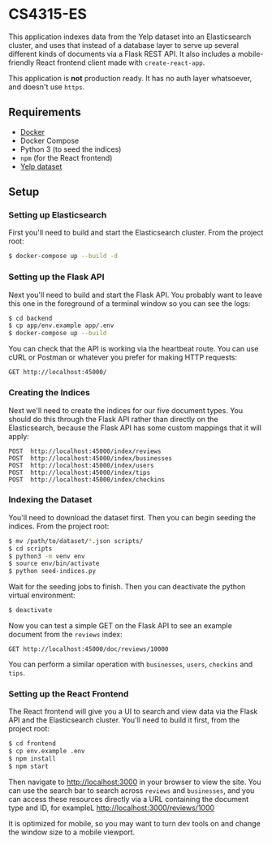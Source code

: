 # CS4315-ES
This application indexes data from the Yelp dataset into an Elasticsearch cluster, and uses that instead of a database layer to serve up several different kinds of documents via a Flask REST API.  It also includes a mobile-friendly React frontend client made with `create-react-app`.

This application is **not** production ready.  It has no auth layer whatsoever, and doesn't use `https`.

## Requirements
* [Docker](https://docs.docker.com/)
* Docker Compose
* Python 3 (to seed the indices)
* `npm` (for the React frontend)
* [Yelp dataset](https://www.yelp.com/dataset/download)

## Setup
### Setting up Elasticsearch
First you'll need to build and start the Elasticsearch cluster.  From the project root:

```bash
$ docker-compose up --build -d
```

### Setting up the Flask API
Next you'll need to build and start the Flask API.  You probably want to leave this one in the foreground of a terminal window so you can see the logs:

```bash
$ cd backend
$ cp app/env.example app/.env
$ docker-compose up --build
```

You can check that the API is working via the heartbeat route.  You can use cURL or Postman or whatever you prefer for making HTTP requests:

```
GET http://localhost:45000/
```

### Creating the Indices
Next we'll need to create the indices for our five document types.  You should do this through the Flask API rather than directly on the Elasticsearch, because the Flask API has some custom mappings that it will apply:

```
POST  http://localhost:45000/index/reviews
POST  http://localhost:45000/index/businesses
POST  http://localhost:45000/index/users
POST  http://localhost:45000/index/tips
POST  http://localhost:45000/index/checkins
```

### Indexing the Dataset
You'll need to download the dataset first.  Then you can begin seeding the indices.  From the project root:

```bash
$ mv /path/to/dataset/*.json scripts/
$ cd scripts
$ python3 -m venv env
$ source env/bin/activate
$ python seed-indices.py
```

Wait for the seeding jobs to finish.  Then you can deactivate the python virtual environment:

```bash
$ deactivate
```

Now you can test a simple GET on the Flask API to see an example document from the `reviews` index:

```
GET http://localhost:45000/doc/reviews/10000
```

You can perform a similar operation with `businesses`, `users`, `checkins` and `tips`.

### Setting up the React Frontend
The React frontend will give you a UI to search and view data via the Flask API and the Elasticsearch cluster.  You'll need to build it first, from the project root:

```bash
$ cd frontend
$ cp env.example .env
$ npm install
$ npm start
```

Then navigate to [http://localhost:3000](http://localhost:3000) in your browser to view the site. You can use the search bar to search across `reviews` and `businesses`, and you can access these resources directly via a URL containing the document type and ID, for exampleL [http://localhost:3000/reviews/1000](http://localhost:3000/reviews/1000)

It is optimized for mobile, so you may want to turn dev tools on and change the window size to a mobile viewport.
